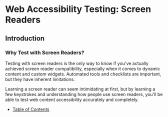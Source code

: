 # Web Accessibility Testing: Screen Readers

## Introduction

### Why Test with Screen Readers?

Testing with screen readers is the only way to know if you've actually achieved screen reader compatibility, especially when it comes to dynamic content and custom widgets. Automated tools and checklists are important, but they have inherent limitations.

Learning a screen reader can seem intimidating at first, but by learning a few keystrokes and understanding how people use screen readers, you'll be able to test web content accessibility accurately and completely.

- [Table of Contents](toc.md)
